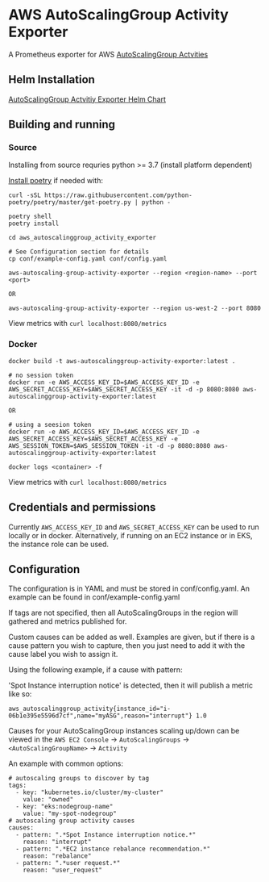 AWS AutoScalingGroup Activity Exporter
=====

A Prometheus exporter for AWS [AutoScalingGroup Actvities](https://docs.aws.amazon.com/autoscaling/ec2/userguide/as-verify-scaling-activity.html)

## Helm Installation

[AutoScalingGroup Actvitiy Exporter Helm Chart](https://github.com/asserts/helm-charts/tree/master/charts/aws-autoscalinggroup-activity-exporter)

## Building and running

### Source

Installing from source requries python >= 3.7 (install platform dependent)

[Install poetry](https://python-poetry.org/docs/#installation) if needed with:

```
curl -sSL https://raw.githubusercontent.com/python-poetry/poetry/master/get-poetry.py | python -
```

```
poetry shell
poetry install

cd aws_autoscalinggroup_activity_exporter

# See Configuration section for details
cp conf/example-config.yaml conf/config.yaml

aws-autoscaling-group-activity-exporter --region <region-name> --port <port>

OR

aws-autoscaling-group-activity-exporter --region us-west-2 --port 8080
```

View metrics with `curl localhost:8080/metrics`

### Docker

```
docker build -t aws-autoscalinggroup-activity-exporter:latest .

# no session token
docker run -e AWS_ACCESS_KEY_ID=$AWS_ACCESS_KEY_ID -e AWS_SECRET_ACCESS_KEY=$AWS_SECRET_ACCESS_KEY -it -d -p 8080:8080 aws-autoscalinggroup-activity-exporter:latest

OR

# using a seesion token
docker run -e AWS_ACCESS_KEY_ID=$AWS_ACCESS_KEY_ID -e AWS_SECRET_ACCESS_KEY=$AWS_SECRET_ACCESS_KEY -e AWS_SESSION_TOKEN=$AWS_SESSION_TOKEN -it -d -p 8080:8080 aws-autoscalinggroup-activity-exporter:latest

docker logs <container> -f
```

View metrics with `curl localhost:8080/metrics`

## Credentials and permissions

Currently `AWS_ACCESS_KEY_ID` and `AWS_SECRET_ACCESS_KEY` can be used to run locally or in docker.
Alternatively, if running on an EC2 instance or in EKS, the instance role can be used.

## Configuration
The configuration is in YAML and must be stored in conf/config.yaml.
An example can be found in conf/example-config.yaml

If tags are not specified, then all AutoScalingGroups in the
region will gathered and metrics published for.

Custom causes can be added as well. Examples are given, but
if there is a cause pattern you wish to capture, then you
just need to add it with the cause label you wish to assign it.

Using the following example, if a cause with pattern:

'Spot Instance interruption notice' is detected, then it will publish a metric
like so:

```
aws_autoscalinggroup_activity{instance_id="i-06b1e395e5596d7cf",name="myASG",reason="interrupt"} 1.0
```

Causes for your AutoScalingGroup instances scaling up/down can be viewed in the
`AWS EC2 Console` -> `AutoScalingGroups` -> `<AutoScalingGroupName>` -> `Activity`

An example with common options:
```
# autoscaling groups to discover by tag
tags:
  - key: "kubernetes.io/cluster/my-cluster"
    value: "owned"
  - key: "eks:nodegroup-name"
    value: "my-spot-nodegroup"
# autoscaling group activity causes
causes:
  - pattern: ".*Spot Instance interruption notice.*"
    reason: "interrupt"
  - pattern: ".*EC2 instance rebalance recommendation.*"
    reason: "rebalance"
  - pattern: ".*user request.*"
    reason: "user_request"
```
